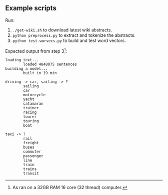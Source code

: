 ## Example scripts

Run:  
1. `./get-wiki.sh` to download latest wiki abstracts.  
2. `python preprocess.py` to extract and tokenize the abstracts.  
3. `python test-worvecs.py` to build and test word vectors.  

Expected output from step 3[^1]:  
 ```
 loading text...
         loaded 4848075 sentences
 building a model...
         built in 19 min

 driving -> car, sailing -> ?
         sailing
         car
         motorcycle
         yacht
         catamaran
         trainer
         racing
         tourer
         touring
         boat

 taxi -> ?
         rail
         freight
         buses
         commuter
         passenger
         line
         train
         trains
         transit
```

[^1]: As ran on a 32GB RAM 16 core (32 thread) computer.  
